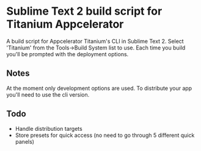 Sublime Text 2 build script for Titanium Appcelerator
=====================================================

A build script for Appcelerator Titanium's CLI in Sublime Text 2. Select 'Titanium' from the Tools->Build System list to use. Each time you build you'll be prompted with the deployment options.

Notes
----------

At the moment only development options are used. To distribute your app you'll need to use the cli version. 

Todo
----------

* Handle distribution targets
* Store presets for quick access (no need to go through 5 different quick panels)
